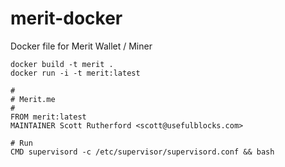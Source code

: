 # merit-docker
Docker file for Merit Wallet / Miner

```
docker build -t merit .
docker run -i -t merit:latest
```

```
#
# Merit.me
#
FROM merit:latest
MAINTAINER Scott Rutherford <scott@usefulblocks.com>

# Run
CMD supervisord -c /etc/supervisor/supervisord.conf && bash
```
